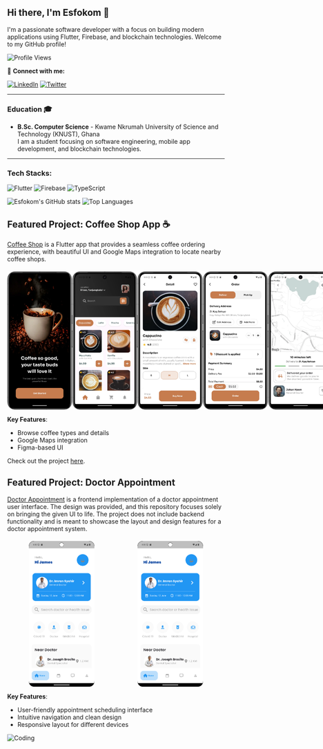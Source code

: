 ## Hi there, I'm Esfokom 👋
I'm a passionate software developer with a focus on building modern applications using Flutter, Firebase, and blockchain technologies. Welcome to my GitHub profile!

![Profile Views](https://komarev.com/ghpvc/?username=Esfokom&color=blue)

🔗 **Connect with me:**

[![LinkedIn](https://img.shields.io/badge/LinkedIn-blue?style=flat-square&logo=linkedin&logoColor=white)](https://linkedin.com/in/Esfokom)
[![Twitter](https://img.shields.io/badge/Twitter-blue?style=flat-square&logo=twitter&logoColor=white)](https://x.com/esfokom)

---

### Education 🎓

- **B.Sc. Computer Science** - Kwame Nkrumah University of Science and Technology (KNUST), Ghana  
  I am a student focusing on software engineering, mobile app development, and blockchain technologies.

---

### Tech Stacks:
![Flutter](https://img.shields.io/badge/Flutter-02569B?logo=flutter&logoColor=white)
![Firebase](https://img.shields.io/badge/Firebase-FFCA28?logo=firebase&logoColor=white)
![TypeScript](https://img.shields.io/badge/TypeScript-007ACC?logo=typescript&logoColor=white)

<!-- Add more badges for other languages/tools -->
![Esfokom's GitHub stats](https://github-readme-stats.vercel.app/api?username=Esfokom&show_icons=true&theme=dark)
![Top Languages](https://github-readme-stats.vercel.app/api/top-langs/?username=Esfokom&layout=compact)

## Featured Project: Coffee Shop App ☕
[Coffee Shop](https://github.com/Esfokom/coffee_shop) is a Flutter app that provides a seamless coffee ordering experience, with beautiful UI and Google Maps integration to locate nearby coffee shops.

<div style="display: flex; justify-content: space-around; margin-top: 20px;">

  <!-- Screenshot 1 -->
  <img src="https://github.com/Esfokom/coffee_shop/blob/main/assets/screenshots/onboarding.webp" alt="Onboarding" style="width: 30%; height: auto;">

  <!-- Screenshot 2 -->
  <img src="https://github.com/Esfokom/coffee_shop/blob/main/assets/screenshots/home.webp" alt="Home" style="width: 30%; height: auto;">

  <!-- Screenshot 3 -->
  <img src="https://github.com/Esfokom/coffee_shop/blob/main/assets/screenshots/detail.webp" alt="Detail" style="width: 30%; height: auto;">

  <!-- Screenshot 4 -->
  <img src="https://github.com/Esfokom/coffee_shop/blob/main/assets/screenshots/order.webp" alt="Order" style="width: 30%; height: auto;">

  <!-- Screenshot 5 -->
  <img src="https://github.com/Esfokom/coffee_shop/blob/main/assets/screenshots/delivery.webp" alt="Delivery" style="width: 30%; height: auto;">

</div>

**Key Features**:
- Browse coffee types and details
- Google Maps integration
- Figma-based UI

Check out the project [here](https://github.com/Esfokom/coffee_shop).

## Featured Project: Doctor Appointment
[Doctor Appointment](https://github.com/Esfokom/Doctor_Appointment) is a frontend implementation of a doctor appointment user interface. The design was provided, and this repository focuses solely on bringing the given UI to life. The project does not include backend functionality and is meant to showcase the layout and design features for a doctor appointment system.

<div style="display: flex; justify-content: space-around; margin-top: 20px;">

  <!-- Screenshot 1 -->
  <img src="https://github.com/Esfokom/doctor_appointment/blob/main/screen_capture/screenshot1.png" alt="Sreenshot 1" style="width: 30%; height: auto;">

  <!-- Screenshot 2 -->
  <img src="https://github.com/Esfokom/doctor_appointment/blob/main/screen_capture/screenshot1.png" alt="Screenshot 2" style="width: 30%; height: auto;">


</div>

**Key Features**:
- User-friendly appointment scheduling interface
- Intuitive navigation and clean design
- Responsive layout for different devices

![Coding](https://media.giphy.com/media/qgQUggAC3Pfv687qPC/giphy.gif)






<!--
**Esfokom/Esfokom** is a ✨ _special_ ✨ repository because its `README.md` (this file) appears on your GitHub profile.

Here are some ideas to get you started:

- 🔭 I’m currently working on ...
- 🌱 I’m currently learning ...
- 👯 I’m looking to collaborate on ...
- 🤔 I’m looking for help with ...
- 💬 Ask me about ...
- 📫 How to reach me: ...
- 😄 Pronouns: ...
- ⚡ Fun fact: ...
-->
